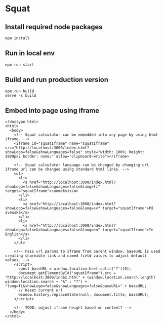 # Squat

## Install required node packages

    npm install

## Run in local env

    npm run start

## Build and run production version

    npm run build
    serve -s build

## Embed into page using iframe

    <!doctype html>
    <html>
      <body>
        <!-- Squat calculator can be embedded into any page by using html iframe. -->
        <iframe id="squatIframe" name="squatIframe" src="http://localhost:3000/index.html?showLogo=false&showLanguages=false" style="width: 100%; height: 2800px; border: none;" allow="clipboard-write"></iframe>

        <!-- Squat calculator language can be changed by changing url. Iframe url can be changed using standard html links. -->
        <ul>
          <li>
            <a href="http://localhost:3000/index.html?showLogo=false&showLanguages=false&lang=fi" target="squatIframe">suomeksi</a>
          </li>
          <li>
            <a href="http://localhost:3000/index.html?showLogo=false&showLanguages=false&lang=sv" target="squatIframe">På svenska</a>
          </li>
          <li>
            <a href="http://localhost:3000/index.html?showLogo=false&showLanguages=false&lang=en" target="squatIframe">In English</a>
          </li>
        </ul>

        <!-- Pass url params to iframe from parent window, baseURL is used creating shareable link and named field values to adjust default values. -->
        <script>
          const baseURL = window.location.href.split('?')[0];
          document.getElementById("squatIframe").src = "http://localhost:3000/index.html" + (window.location.search.length? window.location.search + "&" : "?") + "lang=fi&showLogo=false&showLanguages=false&baseURL=" + baseURL;
          // Reset current url
          window.history.replaceState(null, document.title, baseURL);
        </script>

        <!-- TODO: adjust iframe height based on content? -->
      </body>
    </html>
